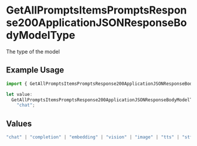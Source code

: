 # GetAllPromptsItemsPromptsResponse200ApplicationJSONResponseBodyModelType

The type of the model

## Example Usage

```typescript
import { GetAllPromptsItemsPromptsResponse200ApplicationJSONResponseBodyModelType } from "orq-poc-typescript-multi-env-version/models/operations";

let value:
  GetAllPromptsItemsPromptsResponse200ApplicationJSONResponseBodyModelType =
    "chat";
```

## Values

```typescript
"chat" | "completion" | "embedding" | "vision" | "image" | "tts" | "stt" | "rerank"
```